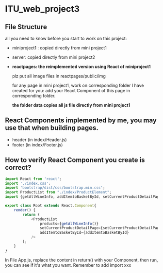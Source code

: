 # ITU_web_project3


## File Structure
all you need to know before you start to work on this project:
- miniproject1 : copied directly from mini project1
- server: copied directly from mini project2
- **reactpages: the reimplemented version using React of miniproject1**

  plz put all image files in reactpages/public/img
  
  for any page in mini project1, work on corresponding folder I have created for you: add your React Component of this page in corresponding folder.
  
  **the folder data copies all js file directly from mini project1**

## React Components implemented by me, you may use that when building pages.
  - header (in index/Header.js)
  - footer (in index/Footer.js)

## How to verify React Component you create is correct?

```javascript
import React from 'react';
import './index.css';
import 'bootstrap/dist/css/bootstrap.min.css';
import ProductList from "./index/ProductElement";
import {getAllWineInfo, addItemtoBasketById, setCurrentProductDetailPage } from "./data/winedata"

export class Root extends React.Component{
    render() {
        return (
            <ProductList
                products={getAllWineInfo()}
                setCurrentProductDetailPage={setCurrentProductDetailPage}
                addItemtoBasketById={addItemtoBasketById}
            />
        );
    }
}
```
In File App.js, replace the content in return() with your Component, then run, you can see if it's what you want. Remember to add import xxx 


